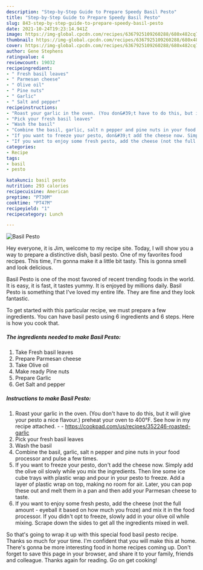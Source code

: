 ```yaml
---
description: "Step-by-Step Guide to Prepare Speedy Basil Pesto"
title: "Step-by-Step Guide to Prepare Speedy Basil Pesto"
slug: 843-step-by-step-guide-to-prepare-speedy-basil-pesto
date: 2021-10-24T19:23:14.941Z
image: https://img-global.cpcdn.com/recipes/6367925109260288/680x482cq70/basil-pesto-recipe-main-photo.jpg
thumbnail: https://img-global.cpcdn.com/recipes/6367925109260288/680x482cq70/basil-pesto-recipe-main-photo.jpg
cover: https://img-global.cpcdn.com/recipes/6367925109260288/680x482cq70/basil-pesto-recipe-main-photo.jpg
author: Gene Stephens
ratingvalue: 4
reviewcount: 19032
recipeingredient:
- " Fresh basil leaves"
- " Parmesan cheese"
- " Olive oil"
- " Pine nuts"
- " Garlic"
- " Salt and pepper"
recipeinstructions:
- "Roast your garlic in the oven. (You don&#39;t have to do this, but it will give your pesto a nice flavour.) preheat your oven to 400°F. See how in my recipe attached.  https://cookpad.com/us/recipes/352246-roasted-garlic"
- "Pick your fresh basil leaves"
- "Wash the basil"
- "Combine the basil, garlic, salt n pepper and pine nuts in your food processor and pulse a few times."
- "If you want to freeze your pesto, don&#39;t add the cheese now. Simply add the olive oil slowly while you mix the ingredients. Then line some ice cube trays with plastic wrap and pour in your pesto to freeze. Add a layer of plastic wrap on top, making no room for air. Later, you can pop these out and melt them in a pan and then add your Parmesan cheese to taste."
- "If you want to enjoy some fresh pesto, add the cheese (not the full amount - eyeball it based on how much you froze) and mix it in the food processor. If you didn&#39;t opt to freeze, slowly add in your olive oil while mixing. Scrape down the sides to get all the ingredients mixed in well."
categories:
- Recipe
tags:
- basil
- pesto

katakunci: basil pesto 
nutrition: 293 calories
recipecuisine: American
preptime: "PT30M"
cooktime: "PT47M"
recipeyield: "1"
recipecategory: Lunch

---
```



![Basil Pesto](https://img-global.cpcdn.com/recipes/6367925109260288/680x482cq70/basil-pesto-recipe-main-photo.jpg)

Hey everyone, it is Jim, welcome to my recipe site. Today, I will show you a way to prepare a distinctive dish, basil pesto. One of my favorites food recipes. This time, I'm gonna make it a little bit tasty. This is gonna smell and look delicious.



Basil Pesto is one of the most favored of recent trending foods in the world. It is easy, it is fast, it tastes yummy. It is enjoyed by millions daily. Basil Pesto is something that I've loved my entire life. They are fine and they look fantastic.


To get started with this particular recipe, we must prepare a few ingredients. You can have basil pesto using 6 ingredients and 6 steps. Here is how you cook that.

<!--inarticleads1-->

##### The ingredients needed to make Basil Pesto:

1. Take  Fresh basil leaves
1. Prepare  Parmesan cheese
1. Take  Olive oil
1. Make ready  Pine nuts
1. Prepare  Garlic
1. Get  Salt and pepper




<!--inarticleads2-->

##### Instructions to make Basil Pesto:

1. Roast your garlic in the oven. (You don&#39;t have to do this, but it will give your pesto a nice flavour.) preheat your oven to 400°F. See how in my recipe attached. -  - https://cookpad.com/us/recipes/352246-roasted-garlic
1. Pick your fresh basil leaves
1. Wash the basil
1. Combine the basil, garlic, salt n pepper and pine nuts in your food processor and pulse a few times.
1. If you want to freeze your pesto, don&#39;t add the cheese now. Simply add the olive oil slowly while you mix the ingredients. Then line some ice cube trays with plastic wrap and pour in your pesto to freeze. Add a layer of plastic wrap on top, making no room for air. Later, you can pop these out and melt them in a pan and then add your Parmesan cheese to taste.
1. If you want to enjoy some fresh pesto, add the cheese (not the full amount - eyeball it based on how much you froze) and mix it in the food processor. If you didn&#39;t opt to freeze, slowly add in your olive oil while mixing. Scrape down the sides to get all the ingredients mixed in well.




So that's going to wrap it up with this special food basil pesto recipe. Thanks so much for your time. I'm confident that you will make this at home. There's gonna be more interesting food in home recipes coming up. Don't forget to save this page in your browser, and share it to your family, friends and colleague. Thanks again for reading. Go on get cooking!
